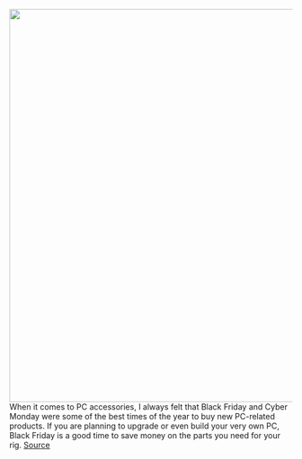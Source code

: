 <img src='https://cdn.vox-cdn.com/thumbor/4DNA_8Ji9psqp-uFyxt1JX0ZhY0=/0x0:2040x1360/1200x800/filters:focal(857x517:1183x843)/cdn.vox-cdn.com/uploads/chorus_image/image/67984543/akrales_190507_3407_0005.5.jpg' width='700px' /><br/>
When it comes to PC accessories, I always felt that Black Friday and Cyber Monday were some of the best times of the year to buy new PC-related products. If you are planning to upgrade or even build your very own PC, Black Friday is a good time to save money on the parts you need for your rig.
<a href='https://www.theverge.com/21585507/black-friday-pc-accessories-headset-monitor-deals-cyber-monday'> Source <a/>
